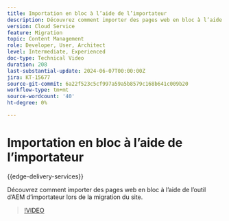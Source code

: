 ```yaml
---
title: Importation en bloc à l’aide de l’importateur
description: Découvrez comment importer des pages web en bloc à l’aide de l’outil d’AEM d’importateur lors de la migration du site.
version: Cloud Service
feature: Migration
topic: Content Management
role: Developer, User, Architect
level: Intermediate, Experienced
doc-type: Technical Video
duration: 208
last-substantial-update: 2024-06-07T00:00:00Z
jira: KT-15677
source-git-commit: 6a22f523c5cf997a59a5b8579c168b641c009b20
workflow-type: tm+mt
source-wordcount: '40'
ht-degree: 0%

---
```



# Importation en bloc à l’aide de l’importateur

{{edge-delivery-services}}

Découvrez comment importer des pages web en bloc à l’aide de l’outil d’AEM d’importateur lors de la migration du site.

>[!VIDEO](https://video.tv.adobe.com/v/3429597/?learn=on)
